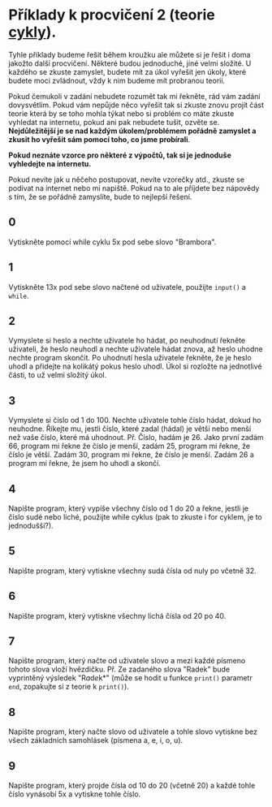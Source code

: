 # Příklady k procvičení 2 (teorie [cykly](../teorie/5_cykly.ipynb)).

Tyhle přiklady budeme řešit během kroužku ale můžete si je řešit i doma jakožto další procvičení. Některé budou jednoduché, jíné velmi složité. U každého se zkuste zamyslet, budete mít za úkol vyřešit jen úkoly, které budete moci zvládnout, vždy k nim budeme mít probranou teorii. 

Pokud čemukoli v zadání nebudete rozumět tak mi řekněte, rád vám zadání dovysvětlím. Pokud vám nepůjde něco vyřešit tak si zkuste znovu projít část teorie která by se toho mohla týkat nebo si problém co máte zkuste vyhledat na internetu, pokud ani pak nebudete tušit, ozvěte se. **Nejdůležitější je se nad každým úkolem/problémem pořádně zamyslet a zkusit ho vyřešit sám pomocí toho, co jsme probírali**.  

**Pokud neznáte vzorce pro některé z výpočtů, tak si je jednoduše vyhledejte na internetu.**

Pokud nevíte jak u něčeho postupovat, nevíte vzorečky atd., zkuste se podívat na internet nebo mi napiště. 
Pokud na to ale příjdete bez nápovědy s tím, že se pořádně zamyslíte, bude to
nejlepší řešení.

## 0
Vytiskněte pomocí while cyklu 5x pod sebe slovo "Brambora".

## 1
Vytiskněte 13x pod sebe slovo načtené od uživatele, použijte `input()` a `while`.

## 2
Vymyslete si heslo a nechte uživatele ho hádat, po neuhodnutí řekněte uživateli,
že heslo neuhodl a nechte uživatele hádat znova, až heslo uhodne nechte program
skončit. Po uhodnutí hesla uživatele řekněte, že je heslo uhodl a přidejte
na kolikátý pokus heslo uhodl. Úkol si rozložte na jednotlivé části, 
to už velmi složitý úkol.

## 3 
Vymyslete si číslo od 1 do 100. Nechte uživatele tohle číslo hádat, dokud ho neuhodne. Říkejte mu, jestli číslo, které zadal (hádal) je větší nebo menší než vaše číslo, které má uhodnout. Př. Číslo, hadám je 26. Jako první zadám 66, program mi řekne že číslo je menší, zadám 25, program mi řekne, že číslo je větší. Zadám 30, program mi řekne, že číslo je menší. Zadám 26 a program mi řekne, že jsem ho uhodl a skončí.

## 4
Napište program, který vypíše všechny číslo od 1 do 20 a řekne, jestli je číslo sudé nebo liché, použijte while cyklus (pak to zkuste i for cyklem, je to jednodušší?).

## 5 
Napište program, který vytiskne všechny sudá čísla od nuly po včetně 32. 


## 6
Napište program, který vytiskne všechny lichá čísla od 20 po 40. 

## 7
Napište program, který načte od uživatele slovo a mezi každé písmeno tohoto slova vloží hvězdičku. Př. Ze zadaného slova "Radek" bude vyprintěný výsledek "R*a*d*e*k*" (může se hodit u funkce `print()` parametr `end`, zopakujte si z teorie k `print()`).

## 8
Napište program, který načte slovo od uživatele a tohle slovo vytiskne bez všech základních samohlásek (písmena a, e, i, o, u). 

## 9 
Napište program, který projde čísla od 10 do 20 (včetně 20) a každé tohle číslo vynásobí 5x a vytiskne tohle číslo. 
